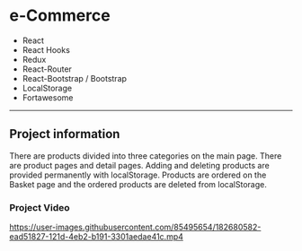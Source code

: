 # e-Commerce
* React
* React Hooks
* Redux
* React-Router
* React-Bootstrap / Bootstrap
* LocalStorage
* Fortawesome
---
## Project information
<p>There are products divided into three categories on the main page. There are product pages and detail pages. Adding and deleting products are provided permanently with localStorage.
Products are ordered on the Basket page and the ordered products are deleted from localStorage.</p>

### Project Video

https://user-images.githubusercontent.com/85495654/182680582-ead51827-121d-4eb2-b191-3301aedae41c.mp4
